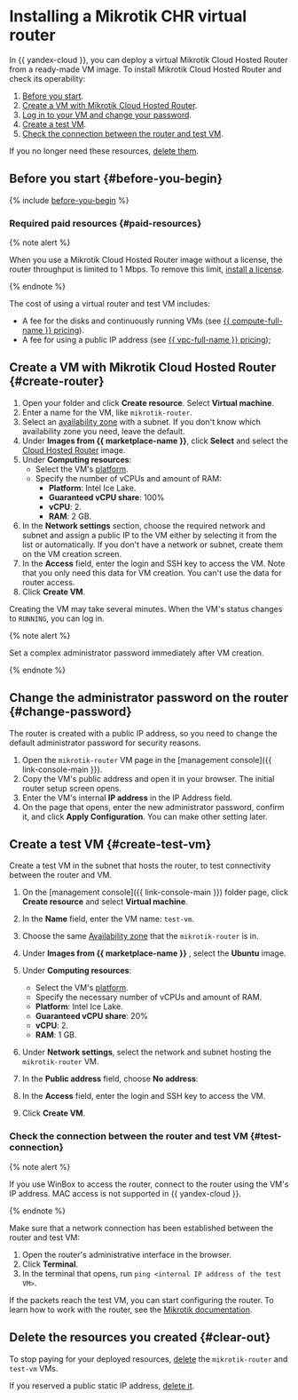 # Installing a Mikrotik CHR virtual router

In {{ yandex-cloud }}, you can deploy a virtual Mikrotik Cloud Hosted Router from a ready-made VM image. To install Mikrotik Cloud Hosted Router and check its operability:

1. [Before you start](#before-you-begin).
1. [Create a VM with Mikrotik Cloud Hosted Router](#create-router).
1. [Log in to your VM and change your password](#change-password).
1. [Create a test VM](#create-test-vm).
1. [Check the connection between the router and test VM](#test-connection).

If you no longer need these resources, [delete them](#clear-out).

## Before you start {#before-you-begin}

{% include [before-you-begin](../_tutorials_includes/before-you-begin.md) %}

### Required paid resources {#paid-resources}

{% note alert %}

When you use a Mikrotik Cloud Hosted Router image without a license, the router throughput is limited to 1 Mbps. To remove this limit, [install a license](https://wiki.mikrotik.com/wiki/Manual:CHR#CHR_Licensing).

{% endnote %}

The cost of using a virtual router and test VM includes:

* A fee for the disks and continuously running VMs (see [{{ compute-full-name }} pricing](../../compute/pricing.md)).
* A fee for using a public IP address (see [{{ vpc-full-name }} pricing](../../vpc/pricing.md));

## Create a VM with Mikrotik Cloud Hosted Router {#create-router}

1. Open your folder and click **Create resource**. Select **Virtual machine**.
1. Enter a name for the VM, like `mikrotik-router`.
1. Select an [availability zone](../../overview/concepts/geo-scope.md) with a subnet. If you don't know which availability zone you need, leave the default.
1. Under **Images from {{ marketplace-name }}**, click **Select** and select the [Cloud Hosted Router](/marketplace/products/f2etgh9qd7e7h47jrvr4) image.
1. Under **Computing resources**:
   - Select the VM's [platform](../../compute/concepts/vm-platforms.md).
   - Specify the number of vCPUs and amount of RAM:
      * **Platform**: Intel Ice Lake.
      * **Guaranteed vCPU share**: 100%
      * **vCPU**: 2.
      * **RAM**: 2 GB.
1. In the **Network settings** section, choose the required network and subnet and assign a public IP to the VM either by selecting it from the list or automatically. If you don't have a network or subnet, create them on the VM creation screen.
1. In the **Access** field, enter the login and SSH key to access the VM. Note that you only need this data for VM creation. You can't use the data for router access.
1. Click **Create VM**.

Creating the VM may take several minutes. When the VM's status changes to `RUNNING`, you can log in.

{% note alert %}

Set a complex administrator password immediately after VM creation.

{% endnote %}

## Change the administrator password on the router {#change-password}

The router is created with a public IP address, so you need to change the default administrator password for security reasons.

1. Open the `mikrotik-router` VM page in the [management console]({{ link-console-main }}).
1. Copy the VM's public address and open it in your browser. The initial router setup screen opens.
1. Enter the VM's internal **IP address** in the IP Address field.
1. On the page that opens, enter the new administrator password, confirm it, and click **Apply Configuration**. You can make other setting later.

## Create a test VM {#create-test-vm}

Create a test VM in the subnet that hosts the router, to test connectivity between the router and VM.

1. On the [management console]({{ link-console-main }}) folder page, click **Create resource** and select **Virtual machine**.
1. In the **Name** field, enter the VM name: `test-vm`.
1. Choose the same [Availability zone](../../overview/concepts/geo-scope.md) that the `mikrotik-router` is in.
1. Under **Images from {{ marketplace-name }}** , select the **Ubuntu** image.
1. Under **Computing resources**:
   - Select the VM's [platform](../../compute/concepts/vm-platforms.md).
   - Specify the necessary number of vCPUs and amount of RAM.
   * **Platform**: Intel Ice Lake.
   * **Guaranteed vCPU share**: 20%
   * **vCPU**: 2.
   * **RAM**: 1 GB.

1. Under **Network settings**, select the network and subnet hosting the `mikrotik-router` VM.
1. In the **Public address** field, choose **No address**:
1. In the **Access** field, enter the login and SSH key to access the VM.
1. Click **Create VM**.

### Check the connection between the router and test VM {#test-connection}

{% note alert %}

If you use WinBox to access the router, connect to the router using the VM's IP address. MAC access is not supported in {{ yandex-cloud }}.

{% endnote %}

Make sure that a network connection has been established between the router and test VM:

1. Open the router's administrative interface in the browser.
1. Click **Terminal**.
1. In the terminal that opens, run `ping <internal IP address of the test VM>`.

If the packets reach the test VM, you can start configuring the router. To learn how to work with the router, see the [Mikrotik documentation](https://wiki.mikrotik.com/wiki/Main_Page).

## Delete the resources you created {#clear-out}

To stop paying for your deployed resources, [delete](../../compute/operations/vm-control/vm-delete.md) the `mikrotik-router` and `test-vm` VMs.

If you reserved a public static IP address, [delete it](../../vpc/operations/address-delete.md).
